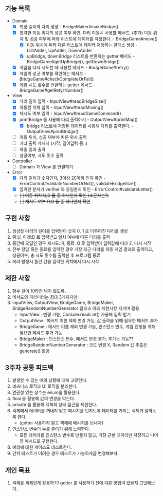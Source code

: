 ## 기능 목록
- Domain
  - [x] 특정 길이의 다리 생성 - BridgeMaker#makeBridge()
  - [x] 입력한 이동 위치의 성공 여부 확인, 다리 이동시 사용할 메서드, (추가) 이동 위치 및 성공 여부에 따라 리스트에 데이터를 저장한다. - BridgeGame#move()
    - [x] 이동 위치에 따라 다른 리스트에 데이터 저장하는 클래스 생성 - ListAdder, UpAdder, DownAdder
    - [x] upBridge, downBridge 리스트를 반환하는 getter 메서드 - BridgeGame#getUpBridge(), getDownBridge()
  - [x] 게임을 다시 시도할 때 사용할 메서드 - BridgeGame#retry()
  - [x] 게임의 성공 여부를 확인하는 메서드 - BridgeGame#checkCompleteOrFail()
  - [x] 게임 시도 횟수를 반환하는 getter 메서드 - BridgeGame#getRetyrNumber()
- View
  - [x] 다리 길이 입력 - InputView#readBridgeSize()
  - [x] 이동할 위치 입력 - InputView#readMoving()
  - [x] 재시도 여부 입력 - InputView#readGameCommand()
  - [x] printBridge 를 사용해 다리 출력하기 - OutputView#printMap()
    - [x] bridge 리스트에 저장된 데이터를 사용해 다리를 출력한다. - OutputView#printBridge()
  - [ ] 이동 위치, 성공 여부에 따른 위치 출력
  - [ ] 기타 출력 메시지 (시작, 길이입력 등..)
  - [ ] 최종 결과 출력
  - [ ] 성공여부, 시도 횟수 출력
- Controller
  - [ ] Domain 과 View 를 연결하기  
- Error
  - [x] 다리 길이가 숫자인지, 3이상 20이하 인지 확인 - ErrorControl#validateNumberOrNot(), validateBridgeSize()
  - [x] 입력한 문자가 verifier 와 동일한지 확인 - ErrorControl#validateLetter()
  - ~~[ ] 이동 위치 U,D 둘 중 하나인지 확인 (소문자는?)~~
  - ~~[ ] 재시도 여부 R,Q 둘 중 하나인지 확인~~

## 구현 사항
1. 생성할 다리의 길이를 입력받아 숫자 0, 1 로 이루어진 다리를 생성
2. 위:U, 아래:D 로 입력받고 일치 여부에 따른 다리를 출력
3. 중간에 오답인 경우 재시도: R, 종료: Q 로 입력받아 입력값에 따라 2. 다시 시작
4. 전부 정답 혹은 종료를 입력한 경우 가장 최근 다리를 최종 게임 결과로 출력하고, 성공여부, 총 시도 횟수를 출력한 후 프로그램 종료
5. 에러 발생시 틀린 값을 입력한 위치에서 다시 시작

## 제한 사항
1. 함수 길이 10라인 넘지 않도록.
2. 메서드의 파라미터는 최대 3개까지만.
3. InputView, OutputView, BridgeGame, BridgeMaker, BridgeRandomNumberGenerator 클래스 아래 제한사항 지키며 활용
   - InputView : 변경 가능, Console.readLint() 사용해 입력 받기
   - OutputView : 메서드 이름 제외 변경 가능, 값 출력을 위해 필요한 메서드 추가
   - BridgeGame : 메서드 이름 제외 변경 가능, 인스턴스 변수, 게임 진행을 위해 필요한 메서드 추가 가능
   - BridgeMaker : 인스턴스 변수, 메서드 변경 불가. 추가는 가능??
   - BridgeRandomNumberGenerator : 코드 변경 X, Random 값 추출은 generate() 활용

## 3주차 공통 피드백
1. 발생할 수 있는 예외 상황에 대해 고민한다.
2. 비즈니스 로직과 UI 로직을 분리한다.
3. 연관성 있는 상수는 enum을 활용한다.
4. final 을 활용해 값의 변경을 막는다.
5. private 을 활용해 객체의 상태 접근을 제한한다.
6. 객체에서 데이터를 꺼내지 말고 메시지를 던지도록 데이터를 가지는 객체가 일하도록 한다.
   - (getter 사용하지 말고 객체에 메시지를 보내자)
7. 인스턴스 변수의 수를 줄이기 위해 노력한다.
   - 모든 데이터를 인스턴스 변수로 만들지 말고, 가장 근본 데이터만 저장하고 나머진 메서드로 구현한다.
8. 예외에 대한 케이스도 테스트한다.
9. 단위 테스트가 어려운 경우 테스트가 가능하게끔 변경해보자.

## 개인 목표
1. 객체를 객체답게 활용하기! getter 를 사용하기 전에 다른 방법이 있을지 고민해보기.